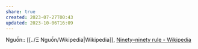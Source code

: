 ```yaml
---
share: true
created: 2023-07-27T00:43
updated: 2023-10-06T16:09
---
```

Nguồn:: [[../Ξ Nguồn/Wikipedia|Wikipedia]], [Ninety–ninety rule - Wikipedia](https://en.wikipedia.org/wiki/Ninety–ninety_rule)
